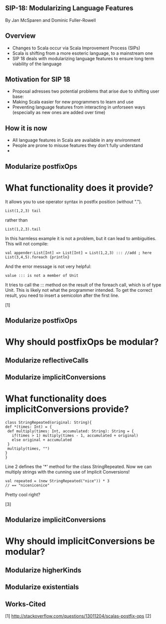 ## SIP-18: Modularizing Language Features

By Jan McSparen and Dominic Fuller-Rowell

## Overview
  * Changes to Scala occur via Scala Improvement Process (SIPs)
  * Scala is shifting from a more esoteric language, to a mainstream one 
  * SIP 18 deals with modularizing language features to ensure long term viability of the language

## Motivation for SIP 18
  * Proposal adresses two potential problems that arise due to shifting user base:
   * Making Scala easier for new programmers to learn and use
   * Preventing language features from interacting in unforseen ways (especially as new ones are added over time)

## How it is now
 * All language features in Scala are available in any environment
  * People are prone to misuse features they don't fully understand
  * 

## Modularize postfixOps

# What functionality does it provide?


It allows you to use operator syntax in postfix position (without ".").

    List(1,2,3) tail

rather than

    List(1,2,3).tail

In this harmless example it is not a problem, but it can lead to ambiguities. This will not compile:

    val appender:List[Int] => List[Int] = List(1,2,3) ::: //add ; here
    List(3,4,5).foreach {println}

And the error message is not very helpful:

    value ::: is not a member of Unit

It tries to call the ::: method on the result of the foreach call, which is of type Unit. This is likely not what the programmer intended. To get the correct result, you need to insert a semicolon after the first line.

[1]

## Modularize postfixOps

# Why should postfixOps be modular?



## Modularize reflectiveCalls


## Modularize implicitConversions

# What functionality does implicitConversions provide?

    class StringRepeated(original: String){
    def *(times: Int) = {
     def multiply(times: Int, accumulated: String): String = {
       if(times > 1) multiply(times - 1, accumulated + original)
       else original + accumulated
     }
     multiply(times, "")
    }
    }

Line 2 defines the '*' method for the class StringRepeated. Now we can multiply strings with the cunning use of Implicit Conversions!

    val repeated = (new StringRepeated("nice")) * 3
    // == "nicenicenice"    

Pretty cool right?

[3]

## Modularize implicitConversions

# Why should implicitConversions be modular?



## Modularize higherKinds


## Modularize existentials

## Works-Cited

[1] http://stackoverflow.com/questions/13011204/scalas-postfix-ops
[2] 


